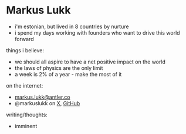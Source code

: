 # Markus Lukk

* i'm estonian, but lived in 8 countries by nurture
* i spend my days working with founders who want to drive this world forward

things i believe:
* we should all aspire to have a net positive impact on the world
* the laws of physics are the only limit
* a week is 2% of a year - make the most of it

on the internet:
* [markus.lukk@antler.co](mailto:markus.lukk@antler.co)
* @markuslukk on [X](https://x.com/markuslukk), [GitHub](https://github.com/markuslukk)

writing/thoughts:
* imminent
